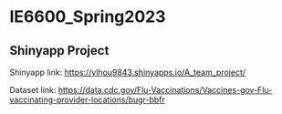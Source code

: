 # IE6600_Spring2023

## Shinyapp Project

Shinyapp link: https://ylhou9843.shinyapps.io/A_team_project/

Dataset link: https://data.cdc.gov/Flu-Vaccinations/Vaccines-gov-Flu-vaccinating-provider-locations/bugr-bbfr
